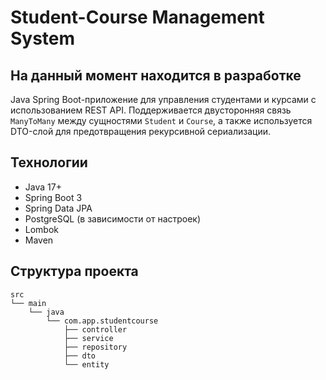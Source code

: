 # Student-Course Management System

## На данный момент находится в разработке

Java Spring Boot-приложение для управления студентами и курсами с использованием REST API. Поддерживается двусторонняя связь `ManyToMany` между сущностями `Student` и `Course`, а также используется DTO-слой для предотвращения рекурсивной сериализации.

## Технологии

- Java 17+
- Spring Boot 3
- Spring Data JPA
- PostgreSQL (в зависимости от настроек)
- Lombok
- Maven

## Структура проекта

```
src
└── main
    └── java
        └── com.app.studentcourse
            ├── controller
            ├── service
            ├── repository
            ├── dto
            └── entity
```